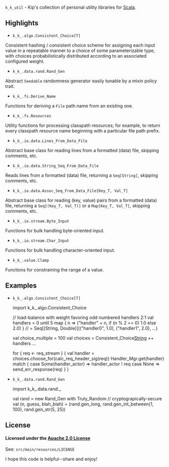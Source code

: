 `k_k_util` - Kip's collection of personal utility libraries for
[Scala](http://www.scala-lang.org/).


## Highlights

- `k_k_.algo.Consistent_Choice[T]`

Consistent hashing / consistent choice scheme for assigning each input
value in a repeatable manner to a choice of some parameterizable type, with
choices probabilistically distributed according to an associated configured
weight.


- `k_k_.data.rand.Rand_Gen`

Abstract `Seedable` randomness generator easily tunable by a mixin policy trait.


- `k_k_.fs.Derive_Name`

Functions for deriving a `File` path name from an existing one.


- `k_k_.fs.Resources`

Utility functions for processing classpath resources; for example, to return
every classpath resource name beginning with a particular file path prefix.


- `k_k_.io.data.Lines_From_Data_File`

Abstract base class for reading lines from a formatted (data) file, skipping
comments, etc.

- `k_k_.io.data.String_Seq_From_Data_File`

Reads lines from a formatted (data) file, returning a `Seq[String]`, skipping
comments, etc.

- `k_k_.io.data.Assoc_Seq_From_Data_File[Key_T, Val_T]`

Abstract base class for reading (key, value) pairs from a formatted (data) file,
returning a `Seq[(Key_T, Val_T)]` or a `Map[Key_T, Val_T]`, skipping comments,
etc.


- `k_k_.io.stream.Byte_Input`

Functions for bulk handling byte-oriented input.

- `k_k_.io.stream.Char_Input`

Functions for bulk handling character-oriented input.


- `k_k_.value.Clamp`

Functions for constraining the range of a value.


## Examples


- `k_k_.algo.Consistent_Choice[T]`

    import k_k_.algo.Consistent_Choice

    // load-balance with weight favoring odd numbered handlers 2:1
    val handlers = 0 until 5 map { n => ("handler" + n,
                                         if (n % 2 == 0) 1.0 else 2.0)
        }
    // = Seq[(String, Double)](("handler0", 1.0), ("handler1", 2.0), ...)

    val choice_multiple = 100
    val choices = Consistent_Choice[String](choice_multiple) ++ handlers
    ...

    for {
      req <- req_stream
    } {
      val handler = choices.choose_for(calc_req_header_sig(req))
      Handler_Mgr.get(handler) match {
        case Some(handler_actor) => handler_actor ! req
        case None => send_err_response(req)
      }
    }


- `k_k_.data.rand.Rand_Gen`

    import k_k_.data.rand._

    val rand = new Rand_Gen with Truly_Random // cryptograpically-secure
    val (n, guess, blah_blah) = (rand.gen_long,
                                 rand.gen_int_between(1, 100),
                                 rand.gen_str(5, 25))



## License

#### Licensed under the [Apache 2.0 License](http://www.apache.org/licenses/LICENSE-2.0)

See: `src/main/resources/LICENSE`

I hope this code is helpful--share and enjoy!
